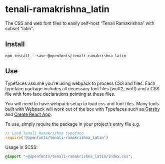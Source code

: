 
# tenali-ramakrishna_latin

The CSS and web font files to easily self-host “Tenali Ramakrishna” with subset "latin".

## Install

`npm install --save @openfonts/tenali-ramakrishna_latin`

## Use

Typefaces assume you’re using webpack to process CSS and files. Each typeface
package includes all necessary font files (woff2, woff) and a CSS file with
font-face declarations pointing at these files.

You will need to have webpack setup to load css and font files. Many tools built
with Webpack will work out of the box with Typefaces such as [Gatsby](https://github.com/gatsbyjs/gatsby)
and [Create React App](https://github.com/facebookincubator/create-react-app).

To use, simply require the package in your project’s entry file e.g.

```javascript
// Load Tenali Ramakrishna typeface
require('@openfonts/tenali-ramakrishna_latin')
```

Usage in SCSS:
```scss
@import "~@openfonts/tenali-ramakrishna_latin/index.css";
```
